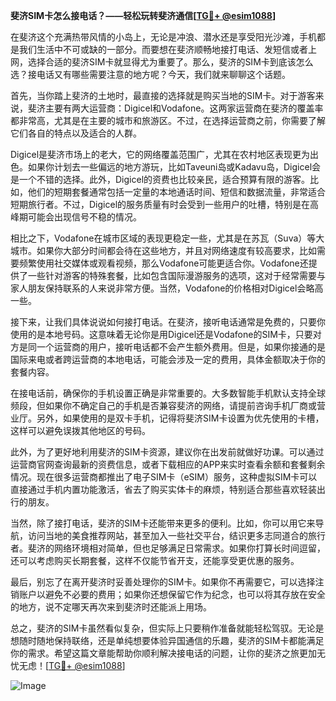 **斐济SIM卡怎么接电话？——轻松玩转斐济通信[[TG💪+ @esim1088](https://t.me/s/esim1088)]**

在斐济这个充满热带风情的小岛上，无论是冲浪、潜水还是享受阳光沙滩，手机都是我们生活中不可或缺的一部分。而要想在斐济顺畅地接打电话、发短信或者上网，选择合适的斐济SIM卡就显得尤为重要了。那么，斐济的SIM卡到底该怎么选？接电话又有哪些需要注意的地方呢？今天，我们就来聊聊这个话题。

首先，当你踏上斐济的土地时，最直接的选择就是购买当地的SIM卡。对于游客来说，斐济主要有两大运营商：Digicel和Vodafone。这两家运营商在斐济的覆盖率都非常高，尤其是在主要的城市和旅游区。不过，在选择运营商之前，你需要了解它们各自的特点以及适合的人群。

Digicel是斐济市场上的老大，它的网络覆盖范围广，尤其在农村地区表现更为出色。如果你计划去一些偏远的地方游玩，比如Taveuni岛或Kadavu岛，Digicel会是一个不错的选择。此外，Digicel的资费也比较亲民，适合预算有限的游客。比如，他们的短期套餐通常包括一定量的本地通话时间、短信和数据流量，非常适合短期旅行者。不过，Digicel的服务质量有时会受到一些用户的吐槽，特别是在高峰期可能会出现信号不稳的情况。

相比之下，Vodafone在城市区域的表现更稳定一些，尤其是在苏瓦（Suva）等大城市。如果你大部分时间都会待在这些地方，并且对网络速度有较高要求，比如需要频繁使用社交媒体或观看视频，那么Vodafone可能更适合你。Vodafone还提供了一些针对游客的特殊套餐，比如包含国际漫游服务的选项，这对于经常需要与家人朋友保持联系的人来说非常方便。当然，Vodafone的价格相对Digicel会略高一些。

接下来，让我们具体说说如何接打电话。在斐济，接听电话通常是免费的，只要你使用的是本地号码。这意味着无论你是用Digicel还是Vodafone的SIM卡，只要对方是同一个运营商的用户，接听电话都不会产生额外费用。但是，如果你接通的是国际来电或者跨运营商的本地电话，可能会涉及一定的费用，具体金额取决于你的套餐内容。

在接电话前，确保你的手机设置正确是非常重要的。大多数智能手机默认支持全球频段，但如果你不确定自己的手机是否兼容斐济的网络，请提前咨询手机厂商或营业厅。另外，如果使用的是双卡手机，记得将斐济SIM卡设置为优先使用的卡槽，这样可以避免误拨其他地区的号码。

此外，为了更好地利用斐济的SIM卡资源，建议你在出发前就做好功课。可以通过运营商官网查询最新的资费信息，或者下载相应的APP来实时查看余额和套餐剩余情况。现在很多运营商都推出了电子SIM卡（eSIM）服务，这种虚拟SIM卡可以直接通过手机内置功能激活，省去了购买实体卡的麻烦，特别适合那些喜欢轻装出行的朋友。

当然，除了接打电话，斐济的SIM卡还能带来更多的便利。比如，你可以用它来导航，访问当地的美食推荐网站，甚至加入一些社交平台，结识更多志同道合的旅行者。斐济的网络环境相对简单，但也足够满足日常需求。如果你打算长时间逗留，还可以考虑购买长期套餐，这样不仅能节省开支，还能享受更优惠的服务。

最后，别忘了在离开斐济时妥善处理你的SIM卡。如果你不再需要它，可以选择注销账户以避免不必要的费用；如果你还想保留它作为纪念，也可以将其存放在安全的地方，说不定哪天再次来到斐济时还能派上用场。

总之，斐济的SIM卡虽然看似复杂，但实际上只要稍作准备就能轻松驾驭。无论是想随时随地保持联络，还是单纯想要体验异国通信的乐趣，斐济的SIM卡都能满足你的需求。希望这篇文章能帮助你顺利解决接电话的问题，让你的斐济之旅更加无忧无虑！[[TG💪+ @esim1088](https://t.me/s/esim1088)]  

![Image](https://i.postimg.cc/4NQfJmqS/Snipaste-2025-05-13-00-14-12.png)